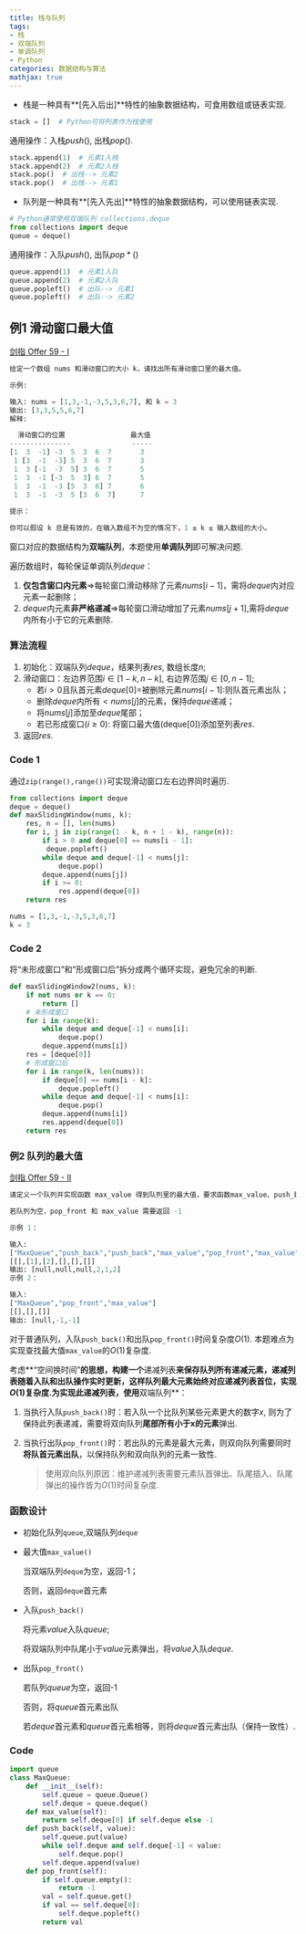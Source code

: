 ```yaml
---
title: 栈与队列
tags:
- 栈
- 双端队列
- 单调队列
- Python
categories: 数据结构与算法
mathjax: true
---
```


- 栈是一种具有**[先入后出]**特性的抽象数据结构，可食用数组或链表实现.

```python
stack = []  # Python可将列表作为栈使用
```

通用操作：入栈$push()$, 出栈$pop()$.

```python
stack.append(1)  # 元素1入栈
stack.append(2)  # 元素2入栈
stack.pop()  # 出栈--> 元素2
stack.pop()  # 出栈--> 元素1
```

- 队列是一种具有**[先入先出]**特性的抽象数据结构，可以使用链表实现.

```python
# Python通常使用双端队列 collections.deque
from collections import deque
queue = deque()
```

通用操作：入队$push()$, 出队$pop*()$

```python
queue.append(1)  # 元素1入队
queue.append(2)  # 元素2入队
queue.popleft()  # 出队--> 元素1
queue.popleft()  # 出队--> 元素2
```

<!--more-->

## 例1 滑动窗口最大值

[剑指 Offer 59 - I](https://leetcode.cn/problems/hua-dong-chuang-kou-de-zui-da-zhi-lcof/)

```python
给定一个数组 nums 和滑动窗口的大小 k，请找出所有滑动窗口里的最大值。

示例:

输入: nums = [1,3,-1,-3,5,3,6,7], 和 k = 3
输出: [3,3,5,5,6,7] 
解释: 

  滑动窗口的位置                最大值
---------------               -----
[1  3  -1] -3  5  3  6  7       3
 1 [3  -1  -3] 5  3  6  7       3
 1  3 [-1  -3  5] 3  6  7       5
 1  3  -1 [-3  5  3] 6  7       5
 1  3  -1  -3 [5  3  6] 7       6
 1  3  -1  -3  5 [3  6  7]      7
 
提示：

你可以假设 k 总是有效的，在输入数组不为空的情况下，1 ≤ k ≤ 输入数组的大小。
```

窗口对应的数据结构为**双端队列**，本题使用**单调队列**即可解决问题.

遍历数组时，每轮保证单调队列$deque$：

1. **仅包含窗口内元素**$\Rightarrow$每轮窗口滑动移除了元素$nums[i-1]$，需将$deque$内对应元素一起删除；
2. $deque$内元素**非严格递减**$\Rightarrow$每轮窗口滑动增加了元素$nums[j+1]$,需将$deque$内所有小于它的元素删除.

### 算法流程

1. 初始化：双端队列$deque$，结果列表$res$, 数组长度$n$;
2. 滑动窗口：左边界范围$i \in [1-k,n-k]$, 右边界范围$j \in [0,n-1]$;
   - 若$i>0$且队首元素$deque[0]=$被删除元素$nums[i-1]$:则队首元素出队；
   - 删除$deque$内所有$<nums[j]$的元素，保持$deque$递减；
   - 将$nums[j]$添加至$deque$尾部；
   - 若已形成窗口($i\geq 0$): 将窗口最大值(deque[0])添加至列表$res$.
3. 返回$res$.

### Code 1

通过`zip(range(),range())`可实现滑动窗口左右边界同时遍历.

```python
from collections import deque
deque = deque()
def maxSlidingWindow(nums, k):
    res, n = [], len(nums)
    for i, j in zip(range(1 - k, n + 1 - k), range(n)):
        if i > 0 and deque[0] == nums[i - 1]:
         deque.popleft()
        while deque and deque[-1] < nums[j]:
            deque.pop()
        deque.append(nums[j])
        if i >= 0:
            res.append(deque[0])
    return res

nums = [1,3,-1,-3,5,3,6,7]
k = 3
```

### Code 2 

将“未形成窗口”和“形成窗口后”拆分成两个循环实现，避免冗余的判断.

```python
def maxSlidingWindow2(nums, k):
    if not nums or k == 0:
        return []
    # 未形成窗口
    for i in range(k):
        while deque and deque[-1] < nums[i]:
            deque.pop()
        deque.append(nums[i])
    res = [deque[0]]
    # 形成窗口后
    for i in range(k, len(nums)):
        if deque[0] == nums[i - k]:
            deque.popleft()
        while deque and deque[-1] < nums[i]:
            deque.pop()
        deque.append(nums[i])
        res.append(deque[0])
    return res
```

### 例2 队列的最大值

[剑指 Offer 59 - II](https://leetcode.cn/problems/dui-lie-de-zui-da-zhi-lcof/)

```python
请定义一个队列并实现函数 max_value 得到队列里的最大值，要求函数max_value、push_back 和 pop_front 的均摊时间复杂度都是O(1)。

若队列为空，pop_front 和 max_value 需要返回 -1

示例 1：

输入: 
["MaxQueue","push_back","push_back","max_value","pop_front","max_value"]
[[],[1],[2],[],[],[]]
输出: [null,null,null,2,1,2]
示例 2：

输入: 
["MaxQueue","pop_front","max_value"]
[[],[],[]]
输出: [null,-1,-1]
```

对于普通队列，入队`push_back()`和出队`pop_front()`时间复杂度$O(1)$. 本题难点为实现查找最大值`max_value`的$O(1)$复杂度.

考虑**“空间换时间”**的思想，构建一个**递减列表**来保存队列所有递减元素，递减列表随着入队和出队操作实时更新，这样队列最大元素始终对应递减列表首位，实现$O(1)$复杂度.为实现此递减列表，使用**双端队列**：

1. 当执行入队`push_back()`时：若入队一个比队列某些元素更大的数字$x$, 则为了保持此列表递减，需要将双向队列**尾部所有小于x的元素**弹出.

2. 当执行出队`pop_front()`时：若出队的元素是最大元素，则双向队列需要同时**将队首元素出队**，以保持队列和双向队列的元素一致性.

   > 使用双向队列原因：维护递减列表需要元素队首弹出、队尾插入、队尾弹出的操作皆为$O(1)$时间复杂度.

### 函数设计

- 初始化队列`queue`,双端队列`deque`

- 最大值`max_value()`

  当双端队列`deque`为空，返回-1；

  否则，返回`deque`首元素

- 入队`push_back()`

  将元素$value$入队$queue$;

  将双端队列中队尾小于$value$元素弹出，将$value$入队$deque$.

- 出队`pop_front()`

  若队列$queue$为空，返回-1

  否则，将$queue$首元素出队

  若$deque$首元素和$queue$首元素相等，则将$deque$首元素出队（保持一致性）.

### Code

```python
import queue
class MaxQueue:
    def __init__(self):
        self.queue = queue.Queue()
        self.deque = queue.deque()
    def max_value(self):
        return self.deque[0] if self.deque else -1
    def push_back(self, value):
        self.queue.put(value)
        while self.deque and self.deque[-1] < value:
            self.deque.pop()
        self.deque.append(value)
    def pop_front(self):
        if self.queue.empty(): 
            return -1
        val = self.queue.get()
        if val == self.deque[0]:
            self.deque.popleft()
        return val
```

